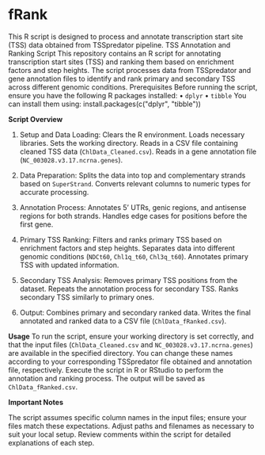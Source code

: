 # fRank
This R script is designed to process and annotate transcription start site (TSS) data obtained from TSSpredator pipeline. 
TSS Annotation and Ranking Script
This repository contains an R script for annotating transcription start sites (TSS) and ranking them based on enrichment factors and step heights. The script processes data from TSSpredator and gene annotation files to identify and rank primary and secondary TSS across different genomic conditions.
Prerequisites
Before running the script, ensure you have the following R packages installed:
	•	`dplyr`
	•	`tibble`
You can install them using:
install.packages(c("dplyr", "tibble"))

**Script Overview**
1.	Setup and Data Loading:
Clears the R environment.
Loads necessary libraries.
Sets the working directory.
Reads in a CSV file containing cleaned TSS data (`ChlData_Cleaned.csv`).
Reads in a gene annotation file (`NC_003028.v3.17.ncrna.genes`).

3.	Data Preparation:
Splits the data into top and complementary strands based on `SuperStrand`.
Converts relevant columns to numeric types for accurate processing.

5.	Annotation Process:
Annotates 5’ UTRs, genic regions, and antisense regions for both strands.
Handles edge cases for positions before the first gene.

7.	Primary TSS Ranking:
Filters and ranks primary TSS based on enrichment factors and step heights.
Separates data into different genomic conditions (`NDCt60`, `Chl1q_t60`, `Chl3q_t60`).
Annotates primary TSS with updated information.

9.	Secondary TSS Analysis:
Removes primary TSS positions from the dataset.
Repeats the annotation process for secondary TSS.
Ranks secondary TSS similarly to primary ones.

11.	Output:
Combines primary and secondary ranked data.
Writes the final annotated and ranked data to a CSV file (`ChlData_fRanked.csv`).

**Usage**
To run the script, ensure your working directory is set correctly, and that the input files (`ChlData_Cleaned.csv` and `NC_003028.v3.17.ncrna.genes`) are available in the specified directory. You can change these names according to your corresponding TSSpredator file obtained and annotation file, respectively.
Execute the script in R or RStudio to perform the annotation and ranking process. The output will be saved as `ChlData_fRanked.csv`.

**Important Notes**

The script assumes specific column names in the input files; ensure your files match these expectations.
Adjust paths and filenames as necessary to suit your local setup.
Review comments within the script for detailed explanations of each step.
